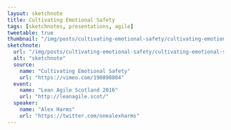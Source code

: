 ```yaml
---
layout: sketchnote
title: Cultivating Emotional Safety
tags: [sketchnotes, presentations, agile]
tweetable: true
thumbnail: "/img/posts/cultivating-emotional-safety/cultivating-emotional-safety.webp"
sketchnote:
  url: "/img/posts/cultivating-emotional-safety/cultivating-emotional-safety.webp"
  alt: "sketchnote"
  source:
    name: "Cultivating Emotional Safety"
    url: "https://vimeo.com/190890804"
  event:
    name: "Lean Agile Scotland 2016"
    url: "http://leanagile.scot/"
  speaker:
    name: "Alex Harms"
    url: "https://twitter.com/onealexharms"
---
```

